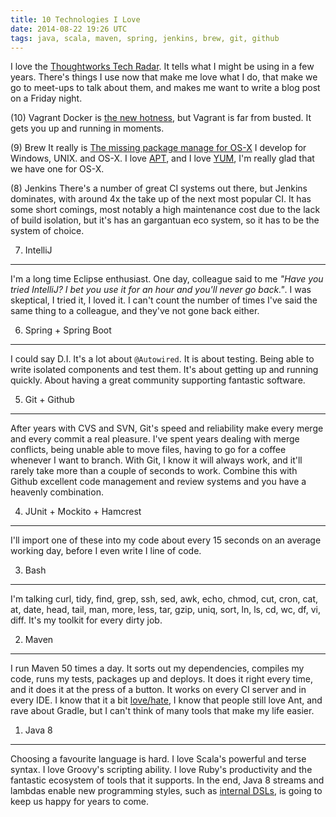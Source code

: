 ```yaml
---
title: 10 Technologies I Love
date: 2014-08-22 19:26 UTC
tags: java, scala, maven, spring, jenkins, brew, git, github
---
```

I love the [Thoughtworks Tech Radar](http://www.thoughtworks.com/radar).  It tells what I might be using in a few years. There's things I use now that make me love what I do, that make we go to meet-ups to talk about them, and makes me want to write a blog post on a Friday night.

(10) Vagrant
Docker is [the new hotness](https://www.youtube.com/watch?v=ha-uagjJQ9k), but Vagrant is far from busted. It gets you up and running in moments.

(9) Brew
It really is [The missing package manage for OS-X](http://brew.sh/) I develop for Windows, UNIX. and OS-X. I love [APT](http://en.wikipedia.org/wiki/Advanced_Packaging_Tool), and I love [YUM](http://en.wikipedia.org/wiki/Yellowdog_Updater,_Modified), I'm really glad that we have one for OS-X.

(8) Jenkins
There's a number of great CI systems out there, but Jenkins dominates, with around 4x the take up of the next most popular CI. It has some short comings, most notably a high maintenance cost due to the lack of build isolation, but it's has an gargantuan eco system, so it has to be the system of choice.

7. IntelliJ
---
I'm a long time Eclipse enthusiast. One day, colleague said to me _"Have you tried IntelliJ? I bet you use it for an hour and you'll never go back."_. I was skeptical, I tried it, I loved it. I can't count the number of times I've said the same thing to a colleague, and they've not gone back either.

6. Spring + Spring Boot
---
I could say D.I. It's a lot about `@Autowired`. It is about testing. Being able to write isolated components and test them. It's about getting up and running quickly. About having a great community supporting fantastic software.

5. Git + Github
---
After years with CVS and SVN, Git's speed and reliability make every merge and every commit a real pleasure. I've spent years dealing with merge conflicts, being unable able to move files, having to go for a coffee whenever I want to branch. With Git, I know it will always work, and it'll rarely take more than a couple of seconds to work. Combine this with Github excellent code management and review systems and you have a heavenly combination.

4. JUnit + Mockito + Hamcrest
---
I'll import one of these into my code about every 15 seconds on an average working day, before I even write I line of code.

3. Bash
---
I'm talking curl, tidy, find, grep, ssh, sed, awk, echo, chmod, cut, cron, cat, at, date, head, tail, man, more, less, tar, gzip, uniq, sort, ln, ls, cd, wc, df, vi, diff. It's my toolkit for every dirty job. 

2. Maven
---
I run Maven 50 times a day. It sorts out my dependencies, compiles my code, runs my tests, packages up and deploys. It does it right every time, and it does it at the press of a button. It works on every CI server and in every IDE. I know that it a bit [love/hate](https://www.youtube.com/watch?v=_MfV0yA7bck), I know that people still love Ant, and rave about Gradle, but I can't think of many tools that make my life easier.

1. Java 8
---
Choosing a favourite language is hard. I love Scala's powerful and terse syntax. I love Groovy's scripting ability. I love Ruby's productivity and the fantastic ecosystem of tools that it supports. In the end, Java 8 streams and lambdas enable new programming styles, such as [internal DSLs](http://richardwarburton.github.io/lambda-behave/), is going to keep us happy for years to come.
